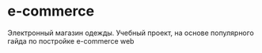 # e-commerce
Электронный магазин одежды. Учебный проект, на основе популярного гайда по постройке e-commerce web
